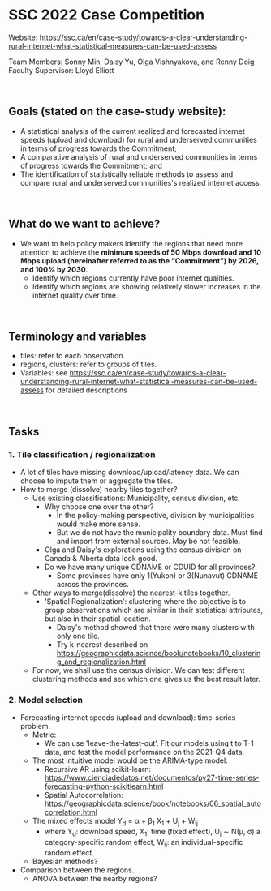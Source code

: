 # SSC 2022 Case Competition

Website: https://ssc.ca/en/case-study/towards-a-clear-understanding-rural-internet-what-statistical-measures-can-be-used-assess

Team Members: Sonny Min, Daisy Yu, Olga Vishnyakova, and Renny Doig  
Faculty Supervisor: Lloyd Elliott  

<br />


## Goals (stated on the case-study website):
* A statistical analysis of the current realized and forecasted internet speeds (upload and download) for rural and underserved communities in terms of progress towards the Commitment;
* A comparative analysis of rural and underserved communities in terms of progress towards the Commitment; and
* The identification of statistically reliable methods to assess and compare rural and underserved communities's realized internet access.

<br />


## What do we want to achieve?
* We want to help policy makers identify the regions that need more attention to achieve the **minimum speeds of 50 Mbps download and 10 Mbps upload (hereinafter referred to as the “Commitment”) by 2026, and 100% by 2030**. 
  * Identify which regions currently have poor internet qualities.
  * Identify which regions are showing relatively slower increases in the internet quality over time.

<br />

## Terminology and variables
* tiles: refer to each observation.
* regions, clusters: refer to groups of tiles.
* Variables: see https://ssc.ca/en/case-study/towards-a-clear-understanding-rural-internet-what-statistical-measures-can-be-used-assess for detailed descriptions
    
<br />


## Tasks

### 1. Tile classification / regionalization
* A lot of tiles have missing download/upload/latency data. We can choose to impute them or aggregate the tiles.
* How to merge (dissolve) nearby tiles together?
  * Use existing classifications: Municipality, census division, etc
    * Why choose one over the other?
      * In the policy-making perspective, division by municipalities would make more sense.
      * But we do not have the municipality boundary data. Must find and import from external sources. May be not feasible. 
    * Olga and Daisy's explorations using the census division on Canada & Alberta data look good.
    * Do we have many unique CDNAME or CDUID for all provinces?
      * Some provinces have only 1(Yukon) or 3(Nunavut) CDNAME across the provinces.
  * Other ways to merge(dissolve) the nearest-k tiles together.
    * 'Spatial Regionalization': clustering where the objective is to group observations which are similar in their statistical attributes, but also in their spatial location. 
      * Daisy's method showed that there were many clusters with only one tile.
      * Try k-nearest described on https://geographicdata.science/book/notebooks/10_clustering_and_regionalization.html
  * For now, we shall use the census division. We can test different clustering methods and see which one gives us the best result later.
  

### 2. Model selection
* Forecasting internet speeds (upload and download): time-series problem.
  * Metric:
    * We can use 'leave-the-latest-out'. Fit our models using t to T-1 data, and test the model performance on the 2021-Q4 data.
  * The most intuitive model would be the ARIMA-type model.
    * Recursive AR using scikit-learn: https://www.cienciadedatos.net/documentos/py27-time-series-forecasting-python-scikitlearn.html
    * Spatial Autocorrelation: https://geographicdata.science/book/notebooks/06_spatial_autocorrelation.html
  * The mixed effects model Y<sub>d</sub> = &alpha; + &beta;<sub>1</sub> X<sub>1</sub> + U<sub>j</sub> + W<sub>ij</sub>
    * where Y<sub>d</sub>: download speed, X<sub>1</sub>: time (fixed effect), U<sub>j</sub> &sim; N(&mu;, &sigma;) a category-specific random effect, W<sub>ij</sub>: an individual-specific random effect.
  * Bayesian methods?
* Comparison between the regions.
  * ANOVA between the nearby regions?
